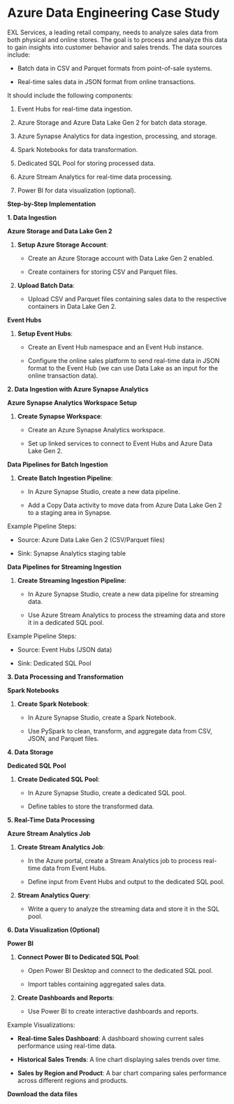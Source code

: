 # Azure Data Engineering Case Study

EXL Services, a leading retail company, needs to analyze sales data from
both physical and online stores. The goal is to process and analyze this
data to gain insights into customer behavior and sales trends. The data
sources include:

-   Batch data in CSV and Parquet formats from point-of-sale systems.

-   Real-time sales data in JSON format from online transactions.

It should include the following components:

1.  Event Hubs for real-time data ingestion.

2.  Azure Storage and Azure Data Lake Gen 2 for batch data storage.

3.  Azure Synapse Analytics for data ingestion, processing, and storage.

4.  Spark Notebooks for data transformation.

5.  Dedicated SQL Pool for storing processed data.

6.  Azure Stream Analytics for real-time data processing.

7.  Power BI for data visualization (optional).

**Step-by-Step Implementation**

**1. Data Ingestion**

**Azure Storage and Data Lake Gen 2**

1.  **Setup Azure Storage Account**:

    -   Create an Azure Storage account with Data Lake Gen 2 enabled.

    -   Create containers for storing CSV and Parquet files.

2.  **Upload Batch Data**:

    -   Upload CSV and Parquet files containing sales data to the
        respective containers in Data Lake Gen 2.

**Event Hubs**

1.  **Setup Event Hubs**:

    -   Create an Event Hub namespace and an Event Hub instance.

    -   Configure the online sales platform to send real-time data in
        JSON format to the Event Hub (we can use Data Lake as an input
        for the online transaction data).

**2. Data Ingestion with Azure Synapse Analytics**

**Azure Synapse Analytics Workspace Setup**

1.  **Create Synapse Workspace**:

    -   Create an Azure Synapse Analytics workspace.

    -   Set up linked services to connect to Event Hubs and Azure Data
        Lake Gen 2.

**Data Pipelines for Batch Ingestion**

1.  **Create Batch Ingestion Pipeline**:

    -   In Azure Synapse Studio, create a new data pipeline.

    -   Add a Copy Data activity to move data from Azure Data Lake Gen 2
        to a staging area in Synapse.

Example Pipeline Steps:

-   Source: Azure Data Lake Gen 2 (CSV/Parquet files)

-   Sink: Synapse Analytics staging table

**Data Pipelines for Streaming Ingestion**

1.  **Create Streaming Ingestion Pipeline**:

    -   In Azure Synapse Studio, create a new data pipeline for
        streaming data.

    -   Use Azure Stream Analytics to process the streaming data and
        store it in a dedicated SQL pool.

Example Pipeline Steps:

-   Source: Event Hubs (JSON data)

-   Sink: Dedicated SQL Pool

**3. Data Processing and Transformation**

**Spark Notebooks**

1.  **Create Spark Notebook**:

    -   In Azure Synapse Studio, create a Spark Notebook.

    -   Use PySpark to clean, transform, and aggregate data from CSV,
        JSON, and Parquet files.

**4. Data Storage**

**Dedicated SQL Pool**

1.  **Create Dedicated SQL Pool**:

    -   In Azure Synapse Studio, create a dedicated SQL pool.

    -   Define tables to store the transformed data.

**5. Real-Time Data Processing**

**Azure Stream Analytics Job**

1.  **Create Stream Analytics Job**:

    -   In the Azure portal, create a Stream Analytics job to process
        real-time data from Event Hubs.

    -   Define input from Event Hubs and output to the dedicated SQL
        pool.

2.  **Stream Analytics Query**:

    -   Write a query to analyze the streaming data and store it in the
        SQL pool.

**6. Data Visualization (Optional)**

**Power BI**

1.  **Connect Power BI to Dedicated SQL Pool**:

    -   Open Power BI Desktop and connect to the dedicated SQL pool.

    -   Import tables containing aggregated sales data.

2.  **Create Dashboards and Reports**:

    -   Use Power BI to create interactive dashboards and reports.

Example Visualizations:

-   **Real-time Sales Dashboard**: A dashboard showing current sales
    performance using real-time data.

-   **Historical Sales Trends**: A line chart displaying sales trends
    over time.

-   **Sales by Region and Product**: A bar chart comparing sales
    performance across different regions and products.

**Download the data files**
